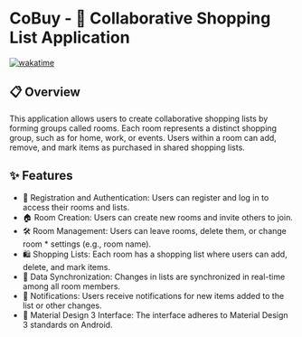 
# CoBuy - 🛒 Collaborative Shopping List Application

[![wakatime](https://wakatime.com/badge/github/OverLeo007/CoBuy_client.svg)](https://wakatime.com/badge/github/OverLeo007/CoBuy_client)

## 📋 Overview
This application allows users to create collaborative shopping lists by forming groups called rooms. Each room represents a distinct shopping group, such as for home, work, or events. Users within a room can add, remove, and mark items as purchased in shared shopping lists.
## ✨ Features

 * 🔐 Registration and Authentication: Users can register and log in to access their rooms and lists.
 * 🏠 Room Creation: Users can create new rooms and invite others to join.
 * 🛠️ Room Management: Users can leave rooms, delete them, or change room  * settings (e.g., room name).
 * 🛍️ Shopping Lists: Each room has a shopping list where users can add, delete, and mark items.
 * 🔄 Data Synchronization: Changes in lists are synchronized in real-time among all room members.
 * 🔔 Notifications: Users receive notifications for new items added to the list or other changes.
 * 🎨 Material Design 3 Interface: The interface adheres to Material Design 3 standards on Android.

